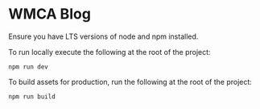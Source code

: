# WMCA Blog

Ensure you have LTS versions of node and npm installed.

To run locally execute the following at the root of the project:
```
npm run dev
```

To build assets for production, run the following at the root of the project:
```
npm run build
```
